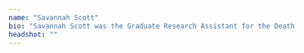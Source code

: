 ```yaml
---
name: "Savannah Scott"
bio: "Savannah Scott was the Graduate Research Assistant for the Death by Numbers project in 2023."
headshot: ""
---
```

